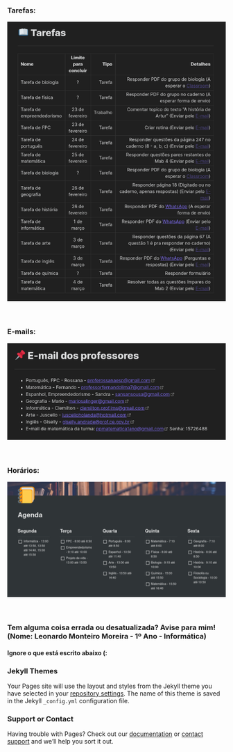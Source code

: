 ### Tarefas: </br>
<img src="Docs/2021-02-25_17-36.png"/> </br> </br> </br>
### E-mails: </br>
<img src="Docs/2021-02-25_17-23.png"/> </br> </br> </br>
### Horários: </br>
<img src="Docs/2021-02-25_08-48.png"/> </br> </br> </br>

### Tem alguma coisa errada ou desatualizada? Avise para mim! (Nome: Leonardo Monteiro Moreira - 1º Ano - Informática)

#### Ignore o que está escrito abaixo (:

### Jekyll Themes

Your Pages site will use the layout and styles from the Jekyll theme you have selected in your [repository settings](https://github.com/1ukidev/socorrooo/settings). The name of this theme is saved in the Jekyll `_config.yml` configuration file.

### Support or Contact

Having trouble with Pages? Check out our [documentation](https://docs.github.com/categories/github-pages-basics/) or [contact support](https://support.github.com/contact) and we’ll help you sort it out.
